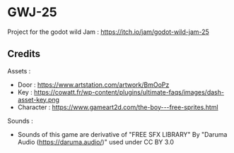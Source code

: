 # GWJ-25

Project for the godot wild Jam : https://itch.io/jam/godot-wild-jam-25

## Credits

Assets :
- Door : https://www.artstation.com/artwork/BmOoPz
- Key : https://cowatt.fr/wp-content/plugins/ultimate-faqs/images/dash-asset-key.png
- Character : https://www.gameart2d.com/the-boy---free-sprites.html

Sounds :
- Sounds of this game are derivative of "FREE SFX LIBRARY" By "Daruma Audio (https://daruma.audio/)" used under CC BY 3.0
